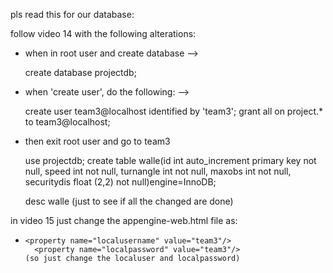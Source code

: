 pls read this for our database: 

follow video 14 with the following alterations: 
- when in root user and create database --> 
 	
	create database projectdb;
	
- when 'create user', do the following: --> 
        
	create user team3@localhost identified by 'team3';
        grant all on project.* to team3@localhost;
	
- then exit root user and go to team3 
         
	 use projectdb;
         create table walle(id int auto_increment primary key not null, speed int not null, turnangle int not null, maxobs int not null, securitydis float (2,2) not null)engine=InnoDB;
	 
	 desc walle (just to see if all the changed are done) 
	 

in video 15 just change the appengine-web.html file as: 
-     <property name="localusername" value="team3"/>
	    <property name="localpassword" value="team3"/>
      (so just change the localuser and localpassword)
